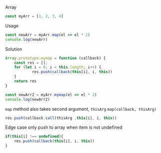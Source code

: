 Array

```js
const myArr = [1, 2, 3, 4]
```

Usage

```js
const newArr = myArr.map(el => el * 2)
console.log(newArr)
```

Solution

```js
Array.prototype.mymap = function (callback) {
    const res = [];
    for (let i = 0; i < this.length; i++) {
            res.push(callback(this[i], i, this))
    }
    return res
}

const newArr2 = myArr.mymap(el => el * 2)
console.log(newArr2)
```

`map` method also takes second argument, `thisArg`
`map(callback, thisArg)`

```js
res.push(callback.call(thisArg ,this[i], i, this))
```

Edge case
only push to array when item is not undefined

```js
if(this[i] !== undefined){
    res.push(callback(this[i], i, this))
}
```